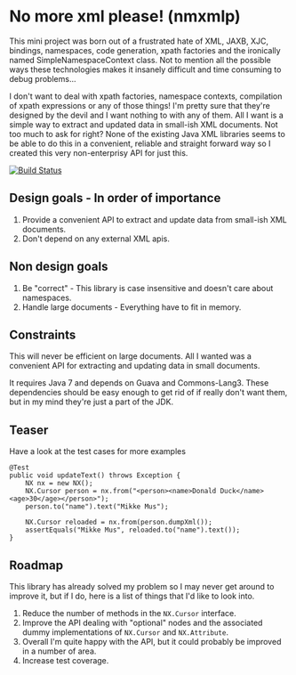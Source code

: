No more xml please! (nmxmlp)
============================

This mini project was born out of a frustrated hate of XML, JAXB, XJC, bindings, namespaces, code generation, xpath factories
and the ironically named SimpleNamespaceContext class. Not to mention all the possible ways these technologies makes it 
insanely difficult and time consuming to debug problems... 

I don't want to deal with xpath factories, namespace contexts, compilation of xpath expressions or any of those things!
I'm pretty sure that they're designed by the devil and I want nothing to with any of them.  All I want is a simple 
way to extract and updated data in small-ish XML documents. Not too much to ask for right? None of the existing Java XML 
libraries seems to be able to do this in a convenient, reliable and straight forward way so I created this very 
non-enterprisy API for just this. 
 
[![Build Status](https://drone.io/github.com/kimble/nmxmlp/status.png)](https://drone.io/github.com/kimble/nmxmlp/latest)


Design goals - In order of importance
-------------------------------------
1. Provide a convenient API to extract and update data from small-ish XML documents.
2. Don't depend on any external XML apis. 

Non design goals
----------------
1. Be "correct" - This library is case insensitive and doesn't care about namespaces. 
2. Handle large documents - Everything have to fit in memory. 


Constraints
-----------
This will never be efficient on large documents. 
All I wanted was a convenient API for extracting and updating data in small documents.

It requires Java 7 and depends on Guava and Commons-Lang3. These dependencies should be easy enough to get rid of if really don't 
want them, but in my mind they're just a part of the JDK. 

Teaser
------
Have a look at the test cases for more examples

    @Test
    public void updateText() throws Exception {
        NX nx = new NX();
        NX.Cursor person = nx.from("<person><name>Donald Duck</name><age>30</age></person>");
        person.to("name").text("Mikke Mus");

        NX.Cursor reloaded = nx.from(person.dumpXml());
        assertEquals("Mikke Mus", reloaded.to("name").text());
    }
    
Roadmap
-------
This library has already solved my problem so I may never get around to improve it, but if I do, 
here is a list of things that I'd like to look into. 

1. Reduce the number of methods in the `NX.Cursor` interface.
2. Improve the API dealing with "optional" nodes and the associated dummy implementations of `NX.Cursor` and `NX.Attribute`.
3. Overall I'm quite happy with the API, but it could probably be improved in a number of area.  
4. Increase test coverage. 